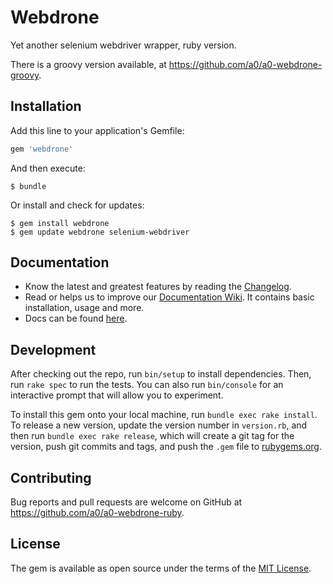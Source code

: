 # Webdrone

Yet another selenium webdriver wrapper, ruby version.

There is a groovy version available, at https://github.com/a0/a0-webdrone-groovy.

## Installation

Add this line to your application's Gemfile:

```ruby
gem 'webdrone'
```

And then execute:

    $ bundle

Or install and check for updates:

    $ gem install webdrone
    $ gem update webdrone selenium-webdriver

## Documentation

* Know the latest and greatest features by reading the [Changelog](https://github.com/a0/a0-webdrone-ruby/blob/master/CHANGELOG.md).
* Read or helps us to improve our [Documentation Wiki](https://github.com/a0/a0-webdrone-ruby/wiki). It contains basic installation, usage and more.
* Docs can be found [here](http://www.rubydoc.info/gems/webdrone).

## Development

After checking out the repo, run `bin/setup` to install dependencies. Then, run `rake spec` to run the tests. You can also run `bin/console` for an interactive prompt that will allow you to experiment.

To install this gem onto your local machine, run `bundle exec rake install`. To release a new version, update the version number in `version.rb`, and then run `bundle exec rake release`, which will create a git tag for the version, push git commits and tags, and push the `.gem` file to [rubygems.org](https://rubygems.org).

## Contributing

Bug reports and pull requests are welcome on GitHub at https://github.com/a0/a0-webdrone-ruby.


## License

The gem is available as open source under the terms of the [MIT License](http://opensource.org/licenses/MIT).

